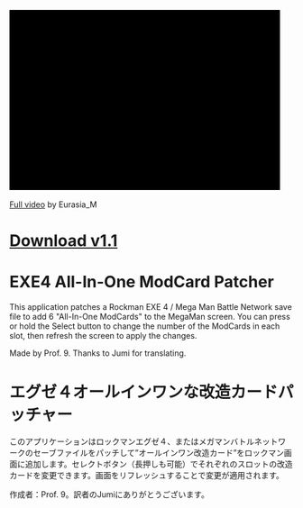 ﻿![Example](img/example.gif)

[Full video](https://www.youtube.com/watch?v=BYV1CQQKZlQ) by Eurasia_M

# [Download v1.1](https://github.com/Prof9/Aio-Kaizou/releases/download/v1.1/EXE4-All-In-One-ModCard-Patcher.zip)

EXE4 All-In-One ModCard Patcher
===============================
This application patches a Rockman EXE 4 / Mega Man Battle Network save file to add 6 "All-In-One ModCards" to the MegaMan screen. You can press or hold the Select button to change the number of the ModCards in each slot, then refresh the screen to apply the changes.

Made by Prof. 9. Thanks to Jumi for translating.

エグゼ４オールインワンな改造カードパッチャー
======================

このアプリケーションはロックマンエグゼ４、またはメガマンバトルネットワークのセーブファイルをパッチして”オールインワン改造カード”をロックマン画面に追加します。セレクトボタン（長押しも可能）でそれぞれのスロットの改造カードを変更できます。画面をリフレッシュすることで変更が適用されます。

作成者：Prof. 9。訳者のJumiにありがとうございます。